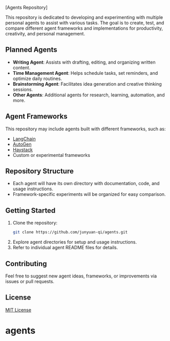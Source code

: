 [Agents Repository]

This repository is dedicated to developing and experimenting with multiple personal agents to assist with various tasks. The goal is to create, test, and compare different agent frameworks and implementations for productivity, creativity, and personal management.

## Planned Agents

- **Writing Agent**: Assists with drafting, editing, and organizing written content.
- **Time Management Agent**: Helps schedule tasks, set reminders, and optimize daily routines.
- **Brainstorming Agent**: Facilitates idea generation and creative thinking sessions.
- **Other Agents**: Additional agents for research, learning, automation, and more.

## Agent Frameworks

This repository may include agents built with different frameworks, such as:
- [LangChain](https://github.com/langchain-ai/langchain)
- [AutoGen](https://github.com/microsoft/autogen)
- [Haystack](https://github.com/deepset-ai/haystack)
- Custom or experimental frameworks

## Repository Structure

- Each agent will have its own directory with documentation, code, and usage instructions.
- Framework-specific experiments will be organized for easy comparison.

## Getting Started

1. Clone the repository:
	```bash
	git clone https://github.com/junyuan-qi/agents.git
	```
2. Explore agent directories for setup and usage instructions.
3. Refer to individual agent README files for details.

## Contributing

Feel free to suggest new agent ideas, frameworks, or improvements via issues or pull requests.

## License

[MIT License](LICENSE)
# agents